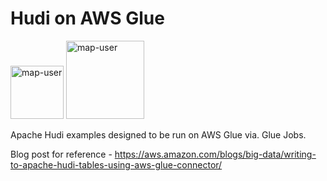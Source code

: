 # Hudi on AWS Glue

<img width="85" alt="map-user" src="https://img.shields.io/badge/views-365-green"> <img width="125" alt="map-user" src="https://img.shields.io/badge/unique visits-095-green">

Apache Hudi examples designed to be run on AWS Glue via. Glue Jobs.

Blog post for reference - https://aws.amazon.com/blogs/big-data/writing-to-apache-hudi-tables-using-aws-glue-connector/
